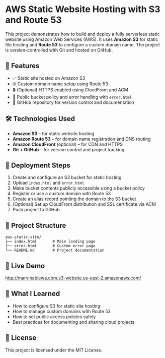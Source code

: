 # AWS Static Website Hosting with S3 and Route 53

This project demonstrates how to build and deploy a fully serverless static website using Amazon Web Services (AWS). It uses **Amazon S3** for static file hosting and **Route 53** to configure a custom domain name. The project is version-controlled with Git and hosted on GitHub.

## 📌 Features

- ✅ Static site hosted on Amazon S3
- 🌐 Custom domain name setup using Route 53
- 🔒 (Optional) HTTPS enabled using CloudFront and ACM
- 📄 Public bucket policy and error handling with `error.html`
- 📁 GitHub repository for version control and documentation

## 🛠️ Technologies Used

- **Amazon S3** – for static website hosting  
- **Amazon Route 53** – for domain name registration and DNS routing  
- **Amazon CloudFront** (optional) – for CDN and HTTPS  
- **Git + GitHub** – for version control and project tracking

## 🚀 Deployment Steps

1. Create and configure an S3 bucket for static hosting
2. Upload `index.html` and `error.html`
3. Make bucket contents publicly accessible using a bucket policy
4. Register or use a custom domain with Route 53
5. Create an alias record pointing the domain to the S3 bucket
6. (Optional) Set up CloudFront distribution and SSL certificate via ACM
7. Push project to GitHub

## 📂 Project Structure

```
aws-static-site/
├── index.html       # Main landing page
├── error.html       # Custom error page
└── README.md        # Project documentation
```

## 🔗 Live Demo

http://marvinabiewa.com.s3-website.us-east-2.amazonaws.com/

## 🧠 What I Learned

- How to configure S3 for static site hosting
- How to manage custom domains with Route 53
- How to set public access policies safely
- Best practices for documenting and sharing cloud projects

## 📜 License

This project is licensed under the MIT License.
